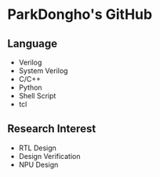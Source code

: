 # ParkDongho's GitHub
## Language
* Verilog
* System Verilog
* C/C++
* Python
* Shell Script
* tcl

## Research Interest
* RTL Design
* Design Verification
* NPU Design
